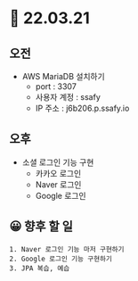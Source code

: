 # 🍡 22.03.21

## 오전
- AWS MariaDB 설치하기
    - port : 3307
    - 사용자 계정 : ssafy
    - IP 주소 : j6b206.p.ssafy.io
  
## 오후
- 소셜 로그인 기능 구현
    - 카카오 로그인
    - Naver 로그인
    - Google 로그인
  
## 😀 향후 할 일
```
1. Naver 로그인 기능 마저 구현하기
2. Google 로그인 기능 구현하기
3. JPA 복습, 예습
```


